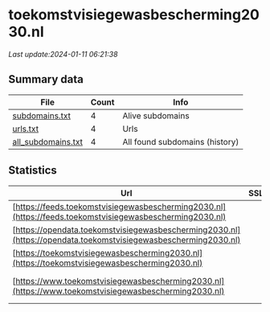 # toekomstvisiegewasbescherming2030.nl
*Last update:2024-01-11 06:21:38*
## Summary data
| File       | Count | Info |
|------------|-------|------|
|[subdomains.txt](/data/toekomstvisiegewasbescherming2030/subdomains.txt)|4|Alive subdomains|
|[urls.txt](/data/toekomstvisiegewasbescherming2030/urls.txt)|4|Urls|
|[all_subdomains.txt](/data/toekomstvisiegewasbescherming2030/all_subdomains.txt)|4|All found subdomains (history)|
## Statistics
| Url | SSL | Server | Cookie | HSTS | CSP | XFO | XXP | RP | Tech |
|------------|-------|------|------|------|------|------|------|------|------|
|[https://feeds.toekomstvisiegewasbescherming2030.nl](https://feeds.toekomstvisiegewasbescherming2030.nl)| |nginx| |:white_check_mark: | |:white_check_mark: |:white_check_mark: |:white_check_mark: |HSTS Nginx|
|[https://opendata.toekomstvisiegewasbescherming2030.nl](https://opendata.toekomstvisiegewasbescherming2030.nl)| |nginx| |:white_check_mark: | |:white_check_mark: |:white_check_mark: |:white_check_mark: |HSTS Nginx|
|[https://toekomstvisiegewasbescherming2030.nl](https://toekomstvisiegewasbescherming2030.nl)| |nginx| |:white_check_mark: |:warning: |:white_check_mark: |:white_check_mark: |:white_check_mark: |HSTS Nginx|
|[https://www.toekomstvisiegewasbescherming2030.nl](https://www.toekomstvisiegewasbescherming2030.nl)| |nginx| |:white_check_mark: |:warning: |:white_check_mark: |:white_check_mark: |:white_check_mark: |Bloomreach HSTS Ngin...|